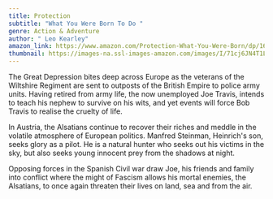```yaml
---
title: Protection
subtitle: "What You Were Born To Do "
genre: Action & Adventure
author: " Leo Kearley"
amazon_link: https://www.amazon.com/Protection-What-You-Were-Born/dp/1648955231/ref=tmm_pap_swatch_0?_encoding=UTF8&qid=1642687501&sr=8-1
thumbnail: https://images-na.ssl-images-amazon.com/images/I/71cj6JN4T1L.jpg
---
```

The Great Depression bites deep across Europe as the veterans of the Wiltshire Regiment are sent to outposts of the British Empire to police army units. Having retired from army life, the now unemployed Joe Travis, intends to teach his nephew to survive on his wits, and yet events will force Bob Travis to realise the cruelty of life.

In Austria, the Alsatians continue to recover their riches and meddle in the volatile atmosphere of European politics. Manfred Steinman, Heinrich's son, seeks glory as a pilot. He is a natural hunter who seeks out his victims in the sky, but also seeks young innocent prey from the shadows at night.

Opposing forces in the Spanish Civil war draw Joe, his friends and family into conflict where the might of Fascism allows his mortal enemies, the Alsatians, to once again threaten their lives on land, sea and from the air.